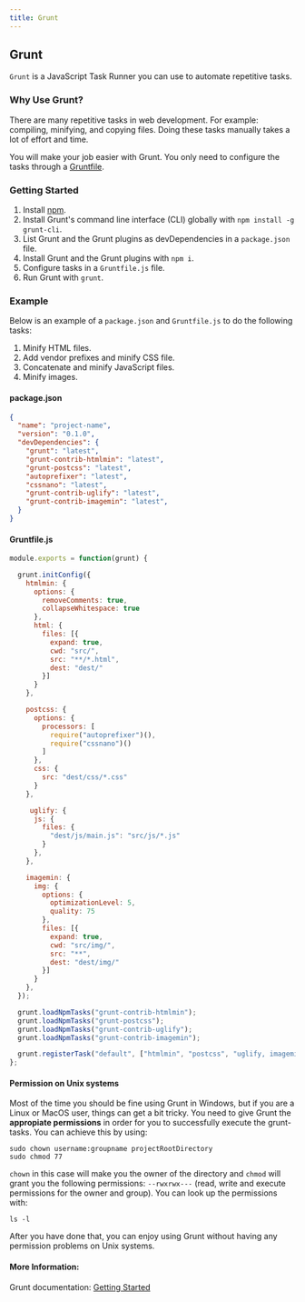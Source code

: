 ```yaml
---
title: Grunt
---
```

## Grunt

`Grunt` is a JavaScript Task Runner you can use to automate repetitive tasks.

### Why Use Grunt?

There are many repetitive tasks in web development. For example: compiling, minifying, and copying files. Doing these tasks manually takes a lot of effort and time.

You will make your job easier with Grunt. You only need to configure the tasks through a [Gruntfile](https://gruntjs.com/sample-gruntfile).

### Getting Started

1. Install [npm](https://www.npmjs.org/).
2. Install Grunt's command line interface (CLI) globally with `npm install -g grunt-cli`.
3. List Grunt and the Grunt plugins as devDependencies in a `package.json` file.
4. Install Grunt and the Grunt plugins with `npm i`.
5. Configure tasks in a `Gruntfile.js` file.
6. Run Grunt with `grunt`.

### Example

Below is an example of a `package.json` and `Gruntfile.js` to do the following tasks:

1. Minify HTML files.
2. Add vendor prefixes and minify CSS file.
3. Concatenate and minify JavaScript files.
4. Minify images.

#### package.json

```json
{
  "name": "project-name",
  "version": "0.1.0",
  "devDependencies": {
    "grunt": "latest",
    "grunt-contrib-htmlmin": "latest",
    "grunt-postcss": "latest",
    "autoprefixer": "latest",
    "cssnano": "latest",
    "grunt-contrib-uglify": "latest",
    "grunt-contrib-imagemin": "latest",
  }
}
```

#### Gruntfile.js

```javascript
module.exports = function(grunt) {

  grunt.initConfig({
    htmlmin: {
      options: {
        removeComments: true,
        collapseWhitespace: true
      },
      html: {
        files: [{
          expand: true,
          cwd: "src/",
          src: "**/*.html",
          dest: "dest/"
        }]
      }
    },

    postcss: {
      options: {
        processors: [
          require("autoprefixer")(),
          require("cssnano")()
        ]
      },
      css: {
        src: "dest/css/*.css"
      }
    },

     uglify: {
      js: {
        files: {
          "dest/js/main.js": "src/js/*.js"
        }
      },
    },

    imagemin: {
      img: {
        options: {
          optimizationLevel: 5,
          quality: 75
        },
        files: [{
          expand: true,
          cwd: "src/img/",
          src: "**",
          dest: "dest/img/"
        }]
      }
    },
  });

  grunt.loadNpmTasks("grunt-contrib-htmlmin");
  grunt.loadNpmTasks("grunt-postcss");
  grunt.loadNpmTasks("grunt-contrib-uglify");
  grunt.loadNpmTasks("grunt-contrib-imagemin");

  grunt.registerTask("default", ["htmlmin", "postcss", "uglify, imagemin"]);
};
```
#### Permission on Unix systems

Most of the time you should be fine using Grunt in Windows, but if you are a Linux or MacOS user, things can get a bit tricky.
You need to give Grunt the **appropiate  permissions** in order for you to successfully execute the grunt-tasks. You can achieve this
by using:

```
sudo chown username:groupname projectRootDirectory
sudo chmod 77
```

`chown` in this case will make you the owner of the directory and `chmod` will grant you the following permissions: `--rwxrwx---` (read, write and execute permissions for the owner and group). You can look up the permissions with:

```
ls -l
```

After you have done that, you can enjoy using Grunt without having any permission problems on Unix systems.


#### More Information:

Grunt documentation: [Getting Started](https://gruntjs.com/getting-started)
